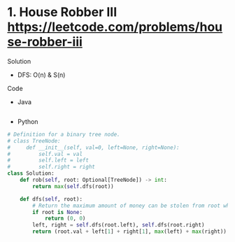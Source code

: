 # 1. House Robber III https://leetcode.com/problems/house-robber-iii

Solution

- DFS: O(n) & S(n)

Code

- Java

```java

```

- Python

```python
# Definition for a binary tree node.
# class TreeNode:
#     def __init__(self, val=0, left=None, right=None):
#         self.val = val
#         self.left = left
#         self.right = right
class Solution:
    def rob(self, root: Optional[TreeNode]) -> int:
        return max(self.dfs(root))

    def dfs(self, root):
        # Return the maximum amount of money can be stolen from root when [root is included, root is NOT included]
        if root is None:
            return (0, 0)
        left, right = self.dfs(root.left), self.dfs(root.right)
        return (root.val + left[1] + right[1], max(left) + max(right))
```
